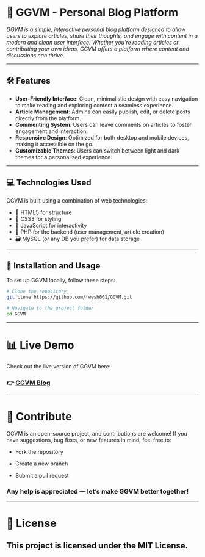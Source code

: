 #  📰 GGVM - Personal Blog Platform

*GGVM is a simple, interactive personal blog platform designed to allow users to explore articles, share their thoughts, and engage with content in a modern and clean user interface. Whether you're reading articles or contributing your own ideas, GGVM offers a platform where content and discussions can thrive.*

---

## 🛠️ Features

- **User-Friendly Interface**: Clean, minimalistic design with easy navigation to make reading and exploring content a seamless experience.
- **Article Management**: Admins can easily publish, edit, or delete posts directly from the platform.
- **Commenting System**: Users can leave comments on articles to foster engagement and interaction.
- **Responsive Design**: Optimized for both desktop and mobile devices, making it accessible on the go.
- **Customizable Themes**: Users can switch between light and dark themes for a personalized experience.

---

## 💻 Technologies Used

GGVM is built using a combination of web technologies:

- 🧱 HTML5 for structure  
- 🎨 CSS3 for styling  
- 🧠 JavaScript for interactivity  
- 🐘 PHP for the backend (user management, article creation)  
- 🗃 MySQL (or any DB you prefer) for data storage

---


## 🚀 Installation and Usage

To set up GGVM locally, follow these steps:

```bash
# Clone the repository
git clone https://github.com/fwesh001/GGVM.git

# Navigate to the project folder
cd GGVM
```
---
# 📊 Live Demo
Check out the live version of GGVM here:
### 👉 [GGVM Blog](https://fwesh001.github.io/GGVM/)
---
# 💬 Contribute
GGVM is an open-source project, and contributions are welcome!
If you have suggestions, bug fixes, or new features in mind, feel free to:

- Fork the repository

- Create a new branch

- Submit a pull request

### Any help is appreciated — let’s make GGVM better together!
---

#  📄 License
This project is licensed under the MIT License.
---


